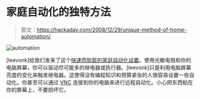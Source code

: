 # 家庭自动化的独特方法

> 原文：<https://hackaday.com/2008/12/29/unique-method-of-home-automation/>

![automation](img/1c482c0e63ee85ea4509f30a13bd1f50.png "automation")

[leevonk]给我们发来了这个[快速而肮脏的家庭自动化设置](http://www.instructables.com/id/Cheap_Easy_Internet_Controlled_Home_Automation_S/)。使用光敏电阻和你的电脑屏幕，你可以驱动尽可能多的继电器或执行器。[leevonk]只是利用电脑屏幕亮度的变化来触发继电器。这使得没有编程知识和预算紧张的人很容易设置一些自动化。你甚至可以通过 [VNC](http://www.uvnc.com/) 连接到你的电脑来进行远程自动化。小心把东西粘在你的屏幕上，不要损坏它。